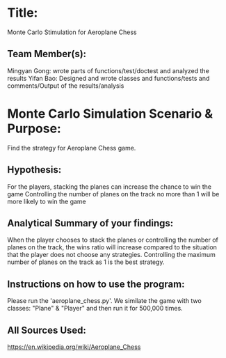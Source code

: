 # Title: 
Monte Carlo Stimulation for Aeroplane Chess

## Team Member(s):
Mingyan Gong: wrote parts of functions/test/doctest and analyzed the results
Yifan Bao: Designed and wrote classes and functions/tests and comments/Output of the results/analysis

# Monte Carlo Simulation Scenario & Purpose:
Find the strategy for Aeroplane Chess game.

## Hypothesis:
For the players, stacking the planes can increase the chance to win the game
Controlling the number of planes on the track no more than 1 will be more likely to win the game

## Analytical Summary of your findings: 
When the player chooses to stack the planes or controlling the number of planes on the track, the wins ratio will increase compared to the situation that the player does not choose any strategies. 
Controlling the maximum number of planes on the track as 1 is the best strategy.

## Instructions on how to use the program:
Please run the 'aeroplane_chess.py'. 
We similate the game with two classes: "Plane" & "Player" and then run it for 500,000 times.

## All Sources Used:
https://en.wikipedia.org/wiki/Aeroplane_Chess
